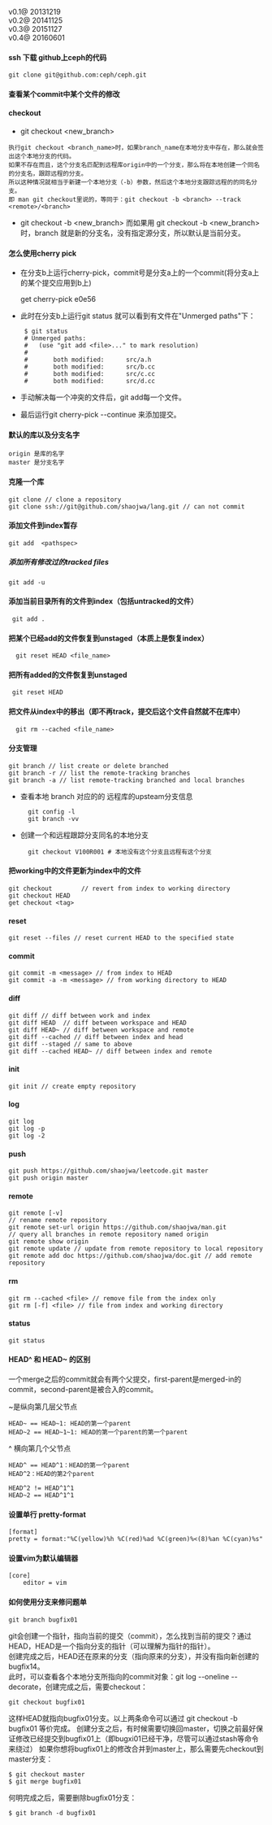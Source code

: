 v0.1@ 20131219  
v0.2@ 20141125  
v0.3@ 20151127  
v0.4@ 20160601

####  ssh 下载 github上ceph的代码
```
git clone git@github.com:ceph/ceph.git
```

#### 查看某个commit中某个文件的修改

#### checkout 

* git checkout <new_branch>
```
执行git checkout <branch_name>时，如果branch_name在本地分支中存在，那么就会签出这个本地分支的代码。 
如果不存在而且，这个分支名匹配到远程库origin中的一个分支，那么将在本地创建一个同名的分支名，跟踪远程的分支。
所以这种情况就相当于新建一个本地分支（-b）参数，然后这个本地分支跟踪远程的的同名分支。
即 man git checkout里说的，等同于：git checkout -b <branch> --track <remote>/<branch>
```
* git checkout -b <new_branch>
而如果用 git checkout -b <new_branch>时，branch 就是新的分支名，没有指定源分支，所以默认是当前分支。

#### 怎么使用cherry pick

* 在分支b上运行cherry-pick，commit号是分支a上的一个commit(将分支a上的某个提交应用到b上)

    get cherry-pick e0e56

* 此时在分支b上运行git status 就可以看到有文件在"Unmerged paths"下：

    
       $ git status
       # Unmerged paths:
       #   (use "git add <file>..." to mark resolution)
       #
       #       both modified:      src/a.h
       #       both modified:      src/b.cc
       #       both modified:      src/c.cc
       #       both modified:      src/d.cc


* 手动解决每一个冲突的文件后，git add每一个文件。
* 最后运行git cherry-pick --continue 来添加提交。

#### 默认的库以及分支名字

    origin 是库的名字
    master 是分支名字


#### 克隆一个库    
    git clone // clone a repository
    git clone ssh://git@github.com/shaojwa/lang.git // can not commit

#### 添加文件到index暂存

    git add  <pathspec>
    
##### 添加所有修改过的tracked files

    git add -u
    
#### 添加当前目录所有的文件到index（包括untracked的文件）
  
     git add .      
   
#### 把某个已经add的文件恢复到unstaged（本质上是恢复index）
      
      git reset HEAD <file_name>
      
#### 把所有added的文件恢复到unstaged

     git reset HEAD
 
#### 把文件从index中的移出（即不再track，提交后这个文件自然就不在库中）
    
      git rm --cached <file_name>
 
#### 分支管理 

    git branch // list create or delete branched  
    git branch -r // list the remote-tracking branches  
    git branch -a // list remote-tracking branched and local branches
    
* 查看本地 branch 对应的的 远程库的upsteam分支信息

        git config -l
        git branch -vv

* 创建一个和远程跟踪分支同名的本地分支

        git checkout V100R001 # 本地没有这个分支且远程有这个分支

#### 把working中的文件更新为index中的文件

    git checkout        // revert from index to working directory  
    git checkout HEAD
    get checkout <tag>

#### reset 

    git reset --files // reset current HEAD to the specified state  

#### commit  

    git commit -m <message> // from index to HEAD  
    git commit -a -m <message> // from working directory to HEAD  

#### diff

    git diff // diff between work and index  
    git diff HEAD  // diff between workspace and HEAD  
    git diff HEAD~ // diff between workspace and remote  
    git diff --cached // diff between index and head  
    git diff --staged // same to above  
    git diff --cached HEAD~ // diff between index and remote  

#### init  

    git init // create empty repository  

#### log

    git log  
    git log -p  
    git log -2  

#### push  

    git push https://github.com/shaojwa/leetcode.git master  
    git push origin master  

#### remote

    git remote [-v]  
    // rename remote repository  
    git remote set-url origin https://github.com/shaojwa/man.git  
    // query all branches in remote repository named origin  
    git remote show origin  
    git remote update // update from remote repository to local repository  
    git remote add doc https://github.com/shaojwa/doc.git // add remote repository  

#### rm  

    git rm --cached <file> // remove file from the index only  
    git rm [-f] <file> // file from index and working directory  

#### status 

    git status  

 #### HEAD^ 和 HEAD~ 的区别
 
 一个merge之后的commit就会有两个父提交，first-parent是merged-in的commit，second-parent是被合入的commit。
 
 ~是纵向第几层父节点
 
    HEAD~ == HEAD~1: HEAD的第一个parent
    HEAD~2 == HEAD~1~1: HEAD的第一个parent的第一个parent
    
 ^ 横向第几个父节点
 
    HEAD^ == HEAD^1：HEAD的第一个parent
    HEAD^2：HEAD的第2个parent
   
    HEAD^2 != HEAD^1^1
    HEAD~2 == HEAD^1^1
    
  
#### 设置单行 pretty-format

    [format]
    pretty = format:"%C(yellow)%h %C(red)%ad %C(green)%<(8)%an %C(cyan)%s"
    
#### 设置vim为默认编辑器

    [core]
        editor = vim


#### 如何使用分支来修问题单

    git branch bugfix01
  
  git会创建一个指针，指向当前的提交（commit），怎么找到当前的提交？通过HEAD，HEAD是一个指向分支的指针（可以理解为指针的指针）。  
  创建完成之后，HEAD还在原来的分支（指向原来的分支），并没有指向新创建的bugfix14。  
  此时，可以查看各个本地分支所指向的commit对象：git log --oneline --decorate，创建完成之后，需要checkout：
  
    git checkout bugfix01
    
  这样HEAD就指向bugfix01分支。以上两条命令可以通过 git checkout -b bugfix01 等价完成。
  创建分支之后，有时候需要切换回master，切换之前最好保证修改已经提交到bugfix01上（即bugxi01已经干净，尽管可以通过stash等命令来绕过）
  如果你想将bugfix01上的修改合并到master上，那么需要先checkout到master分支：
  
    $ git checkout master
    $ git merge bugfix01
   
  何明完成之后，需要删除bugfix01分支：
  
    $ git branch -d bugfix01


